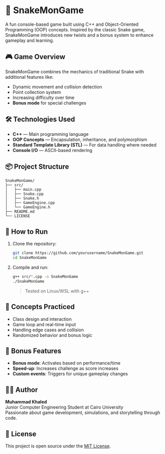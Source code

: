 
# 🐍 SnakeMonGame

A fun console-based game built using C++ and Object-Oriented Programming (OOP) concepts. Inspired by the classic Snake game, SnakeMonGame introduces new twists and a bonus system to enhance gameplay and learning.

## 🎮 Game Overview

SnakeMonGame combines the mechanics of traditional Snake with additional features like:

- Dynamic movement and collision detection
- Point collection system
- Increasing difficulty over time
- **Bonus mode** for special challenges

## 🛠️ Technologies Used

- **C++** — Main programming language
- **OOP Concepts** — Encapsulation, inheritance, and polymorphism
- **Standard Template Library (STL)** — For data handling where needed
- **Console I/O** — ASCII-based rendering

## 📦 Project Structure

```
SnakeMonGame/
├── src/
│   ├── main.cpp
│   ├── Snake.cpp
│   ├── Snake.h
│   ├── GameEngine.cpp
│   └── GameEngine.h
├── README.md
└── LICENSE
```

## 🚀 How to Run

1. Clone the repository:

   ```bash
   git clone https://github.com/yourusername/SnakeMonGame.git
   cd SnakeMonGame
   ```

2. Compile and run:

   ```bash
   g++ src/*.cpp -o SnakeMonGame
   ./SnakeMonGame
   ```

   > Tested on Linux/WSL with g++

## 🧠 Concepts Practiced

- Class design and interaction
- Game loop and real-time input
- Handling edge cases and collision
- Randomized behavior and bonus logic

## 🌟 Bonus Features

- **Bonus mode**: Activates based on performance/time
- **Speed-up**: Increases challenge as score increases
- **Custom events**: Triggers for unique gameplay changes

## 🙋‍♂️ Author

**Muhammad Khaled**  
Junior Computer Engineering Student at Cairo University  
Passionate about game development, simulations, and storytelling through code.

## 📜 License

This project is open source under the [MIT License](LICENSE).
